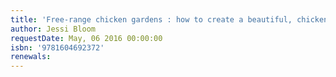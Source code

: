 ```yaml
---
title: 'Free-range chicken gardens : how to create a beautiful, chicken-friendly yard'
author: Jessi Bloom
requestDate: May, 06 2016 00:00:00
isbn: '9781604692372'
renewals: 
---
```



